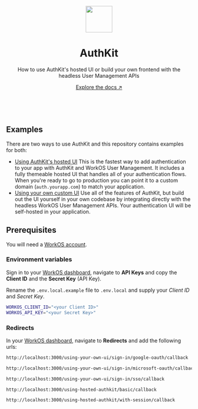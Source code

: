 <p align="center">
    <img src="https://github.com/workos/authkit/assets/896475/9fa7a91e-f5a8-4922-96fb-20a7b478d075" width="72" />
    <h1 align="center">AuthKit</h1>
    <p align="center">How to use AuthKit's hosted UI or build your own frontend with the headless User Management APIs</p>
    <p align="center"><a href="https://workos.com/docs/user-management">Explore the docs ↗</a></strong></p>
    <br><br><br>
</p>

## Examples

There are two ways to use AuthKit and this repository contains examples for both:

- [Using AuthKit's hosted UI](./src/app/using-hosted-authkit)
  This is the fastest way to add authentication to your app with AuthKit and WorkOS User Management. It includes a fully themeable hosted UI that handles all of your authentication flows. When you're ready to go to production you can point it to a custom domain (`auth.yourapp.com`) to match your application.
- [Using your own custom UI](./src/app/using-your-own-ui)
  Use all of the features of AuthKit, but build out the UI yourself in your own codebase by integrating directly with the headless WorkOS User Management APIs. Your authentication UI will be self-hosted in your application.

## Prerequisites

You will need a [WorkOS account](https://dashboard.workos.com/signup).

### Environment variables

Sign in to your [WorkOS dashboard](https://dashboard.workos.com), navigate to **API Keys** and copy the **Client ID** and the **Secret Key** (API Key).

Rename the `.env.local.example` file to `.env.local` and supply your _Client ID_ and _Secret Key_.

```bash
WORKOS_CLIENT_ID="<your Client ID>"
WORKOS_API_KEY="<your Secret Key>"
```

### Redirects

In your [WorkOS dashboard](https://dashboard.workos.com), navigate to **Redirects** and add the following urls:

```bash
http://localhost:3000/using-your-own-ui/sign-in/google-oauth/callback
```

```bash
http://localhost:3000/using-your-own-ui/sign-in/microsoft-oauth/callback
```

```bash
http://localhost:3000/using-your-own-ui/sign-in/sso/callback
```

```bash
http://localhost:3000/using-hosted-authkit/basic/callback
```

```bash
http://localhost:3000/using-hosted-authkit/with-session/callback
```
